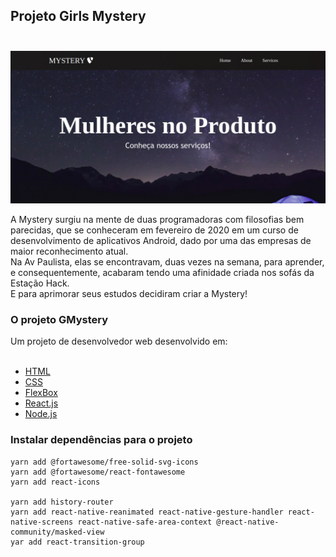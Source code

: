 

## Projeto Girls Mystery <br/><br/>

<img src="././public/videos/tela001.jpeg"><br/>

 A Mystery surgiu na mente de duas programadoras com filosofias bem parecidas,
 que se conheceram em fevereiro de 2020 em um curso de desenvolvimento de aplicativos Android, 
 dado por uma das empresas de maior reconhecimento atual.<br>
 Na Av Paulista, elas se encontravam, duas vezes na semana, para aprender, e consequentemente, acabaram tendo uma afinidade criada nos sofás da Estação Hack.<br>
 E para aprimorar seus estudos decidiram criar a Mystery!<br>


 <h3>O projeto GMystery</h1>
 Um projeto de desenvolvedor web desenvolvido em:<br><br>

 <ul>
    <li><a href="https://developer.mozilla.org/pt-BR/docs/Web/HTML">HTML</a></li>
    <li><a href="https://developer.mozilla.org/pt-BR/docs/Web/CSS">CSS</a></li>
    <li><a href="https://developer.mozilla.org/pt-BR/docs/Web/CSS/CSS_Flexible_Box_Layout/Conceitos_Basicos_do_Flexbox">FlexBox</a></li>
    <li><a href="https://pt-br.reactjs.org/">React.js</a></li>
    <li><a href="https://nodejs.org/en/download/">Node.js</a></li>
 </ul>














### Instalar dependências para o projeto

```yarn add @fortawesome/fontawesome-svg-core
yarn add @fortawesome/free-solid-svg-icons
yarn add @fortawesome/react-fontawesome
yarn add react-icons

yarn add history-router
yarn add react-native-reanimated react-native-gesture-handler react-native-screens react-native-safe-area-context @react-native-community/masked-view
yar add react-transition-group 

